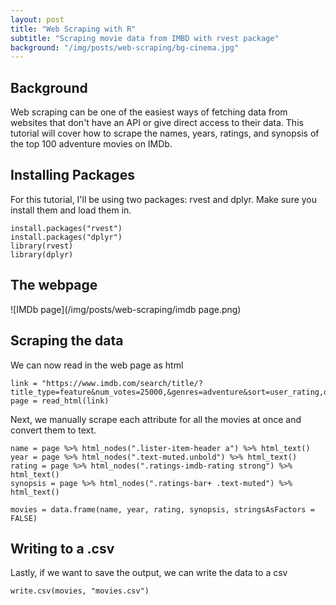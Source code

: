 ```yaml
---
layout: post
title: "Web Scraping with R"
subtitle: "Scraping movie data from IMBD with rvest package"
background: "/img/posts/web-scraping/bg-cinema.jpg"
---
```


## Background

Web scraping can be one of the easiest ways of fetching data from websites that don't have an API or give direct access to their data. This tutorial will cover how to scrape the names, years, ratings, and synopsis of the top 100 adventure movies on IMDb.

## Installing Packages

For this tutorial, I'll be using two packages: rvest and dplyr. Make sure you install them and load them in.

```
install.packages("rvest")
install.packages("dplyr")
library(rvest)
library(dplyr)
```

## The webpage

![IMDb page](/img/posts/web-scraping/imdb page.png)

## Scraping the data

We can now read in the web page as html

```
link = "https://www.imdb.com/search/title/?title_type=feature&num_votes=25000,&genres=adventure&sort=user_rating,desc"
page = read_html(link)
```

Next, we manually scrape each attribute for all the movies at once and convert them to text.

```
name = page %>% html_nodes(".lister-item-header a") %>% html_text()
year = page %>% html_nodes(".text-muted.unbold") %>% html_text()
rating = page %>% html_nodes(".ratings-imdb-rating strong") %>% html_text()
synopsis = page %>% html_nodes(".ratings-bar+ .text-muted") %>% html_text()

movies = data.frame(name, year, rating, synopsis, stringsAsFactors = FALSE)
```

## Writing to a .csv

Lastly, if we want to save the output, we can write the data to a csv

```
write.csv(movies, "movies.csv")
```
